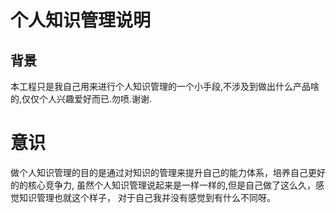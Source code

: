 # 个人知识管理说明

## 背景 
本工程只是我自己用来进行个人知识管理的一个小手段,不涉及到做出什么产品啥的,仅仅个人兴趣爱好而已.勿喷.谢谢.

# 意识
做个人知识管理的目的是通过对知识的管理来提升自己的能力体系，培养自己更好的的核心竞争力,
虽然个人知识管理说起来是一样一样的,但是自己做了这么久，感觉知识管理也就这个样子，
对于自己我并没有感觉到有什么不同呀。


